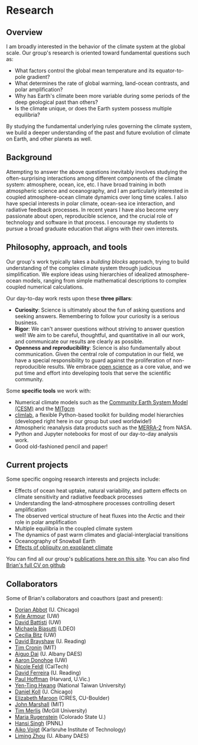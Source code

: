 # Research

## Overview

I am broadly interested in the behavior of the climate system at the global scale.
Our group's research is oriented toward fundamental questions such as:

- What factors control the global mean temperature and its equator-to-pole gradient?
- What determines the rate of global warming, land-ocean contrasts, and polar amplification?
- Why has Earth's climate been more variable during some periods of the deep geological past than others?
- Is the climate unique, or does the Earth system possess multiple equilibria?

By studying the fundamental underlying rules governing the climate system, we build a deeper understanding of the past and future evolution of climate on Earth, and other planets as well.

## Background

Attempting to answer the above questions inevitably involves studying the often-surprising interactions among different components of the climate system: atmosphere, ocean, ice, etc. I have broad training in both atmospheric science and oceanography, and I am particularly interested in coupled atmosphere-ocean climate dynamics over long time scales. I also have special interests in polar climate, ocean-sea ice interaction, and radiative feedback processes.
In recent years I have also become very passionate about open, reproducible science,
and the crucial role of technology and software in that process.
I encourage my students to pursue a broad graduate education that aligns with their own interests.

## Philosophy, approach, and tools

Our group's work typically takes a *building blocks* approach, trying to build understanding of the complex climate system through judicious simplification. We explore ideas using hierarchies of idealized atmosphere-ocean models, ranging from simple mathematical descriptions to complex coupled numerical calculations.

Our day-to-day work rests upon these **three pillars**:

- **Curiosity**: Science is ultimately about the fun of asking questions and seeking answers.
Remembering to follow your curiosity is a serious business.
- **Rigor**: We can't answer questions without striving to answer question well!
We aim to be careful, thoughtful, and quantitative in all our work,
and communicate our results are clearly as possible.
- **Openness and reproducibility**: Science is also fundamentally about communication.
Given the central role of computation in our field, we have a special responsibility to
guard against the proliferation of non-reproducible results.
We embrace [open science](https://en.wikipedia.org/wiki/Open_science) as a core value,
and we put time and effort into developing tools that serve the scientific community.

Some **specific tools** we work with:
- Numerical climate models such as the [Community Earth System Model (CESM)](http://www.cesm.ucar.edu) and the [MITgcm](http://mitgcm.org)
- [climlab](https://climlab.readthedocs.io), a flexible Python-based toolkit for building model hierarchies (developed right here in our group but used worldwide!)
- Atmospheric reanalysis data products such as the [MERRA-2](https://gmao.gsfc.nasa.gov/reanalysis/MERRA-2/) from NASA.
- Python and Jupyter notebooks for most of our day-to-day analysis work.
- Good old-fashioned pencil and paper!



## Current projects

Some specific ongoing research interests and projects include:

- Effects of ocean heat uptake, natural variability, and pattern effects on climate sensitivity and radiative feedback processes
- Understanding the land-atmosphere processes controlling desert amplification
- The observed vertical structure of heat fluxes into the Arctic and their role in polar amplification
- Multiple equilibria in the coupled climate system
- The dynamics of past warm climates and glacial-interglacial transitions
- Oceanography of Snowball Earth
- [Effects of obliquity on exoplanet climate](posts/2017/2017-08-04-ice-belt-paper-accepted)

You can find all our group's [publications here on this site](publications).
You can also find [Brian's full CV on github](https://github.com/brian-rose/CV/blob/master/Rose_CV.pdf)

## Collaborators

Some of Brian's collaborators and coauthors (past and present):

- [Dorian Abbot](http://geosci.uchicago.edu/people/dorian-abbot/) (U. Chicago)
- [Kyle Armour](https://faculty.washington.edu/karmour/) (UW)
- [David Battisti](http://www.atmos.washington.edu/~david/) (UW)
- [Michaela Biasutti](http://www.ldeo.columbia.edu/~biasutti/) (LDEO)
- [Cecilia Bitz](http://www.atmos.washington.edu/~bitz/) (UW)
- [David Brayshaw](http://www.met.reading.ac.uk/users/users/710) (U. Reading)
- [Tim Cronin](http://web.mit.edu/~twcronin/www/index.html) (MIT)
- [Aiguo Dai](https://www.albany.edu/daes/faculty/aiguo-dai) (U. Albany DAES)
- [Aaron Donohoe](https://www.thedhoe.com) (UW)
- [Nicole Feldl](http://nicolefeldl.com) (CalTech)
- [David Ferreira](http://eaps-www.mit.edu/paoc/people/david-ferreira) (U. Reading)
- [Paul Hoffman](https://eps.harvard.edu/people/paul-hoffman) (Harvard, U.Vic.)
- [Yen-Ting Hwang](http://homepage.ntu.edu.tw/~ythwang/Yen-Ting_Hwang/Welcome.html) (National Taiwan University)
- [Daniel Koll](https://geosci.uchicago.edu/~dkoll/home.html) (U. Chicago)
- [Elizabeth Maroon](http://www.colorado.edu/oclab/elizabeth-maroon) (CIRES, CU-Boulder)
- [John Marshall](http://eaps-www.mit.edu/paoc/people/john-marshall) (MIT)
- [Tim Merlis](http://www.meteo.mcgill.ca/~tmerlis/) (McGill University)
- [Maria Rugenstein](https://mariarugenstein.github.io) (Colorado State U.)
- [Hansi Singh](http://www.atmos.washington.edu/~hansi/) (PNNL)
- [Aiko Voigt](https://sites.google.com/view/aikovoigt/) (Karlsruhe Institute of Technology)
- [Liming Zhou](http://www.atmos.albany.edu/facstaff/zhou/lzhou.html) (U. Albany DAES)
